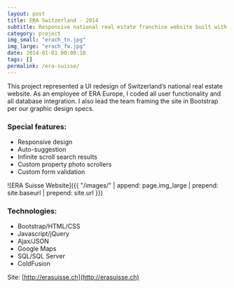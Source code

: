 ```yaml
---
layout: post
title: ERA Switzerland - 2014
subtitle: Responsive national real estate franchise website built with Bootstrap
category: project
img_small: "erach_tn.jpg"
img_large: "erach_fw.jpg"
date: 2014-01-01 00:00:10
tags: []
permalink: /era-suisse/
---
```

This project represented a UI redesign of Switzerland’s national real estate website.  As an employee of ERA Europe, I coded all user functionality and all database integration. I also lead the team framing the site in Bootstrap per our graphic design specs.

### Special features:
* Responsive design
* Auto-suggestion
* Infinite scroll search results
* Custom property photo scrollers  
* Custom form validation

![ERA Suisse Website]({{ "/images/" | append: page.img_large | prepend: site.baseurl | prepend: site.url  }})

### Technologies:
* Bootstrap/HTML/CSS
* Javascript/jQuery
* Ajax/JSON
* Google Maps
* SQL/SQL Server  
* ColdFusion

Site: [http://erasuisse.ch](http://erasuisse.ch)
